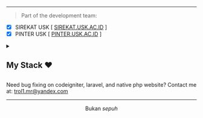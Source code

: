 <!--<p align="center"> 
<a href="https://github.com/DenverCoder1/readme-typing-svg"><img src="https://readme-typing-svg.herokuapp.com?font=Time+New+Roman&color=cyan&size=25¢er=true&vCenter=true&width=600&height=100&lines=Hey+Mate,+What's+Good?..+How's+life?+♥;Need+anything?+Feel+Free+to+Contact+Me!"></a>
</p> -->

<hr>

> Part of the development team:
- [X] SIREKAT USK [ <a href="http://sirekat.usk.ac.id" target="_blank">SIREKAT.USK.AC.ID</a> ]
- [X] PINTER USK [ <a href="http://pinter.usk.ac.id" target="_blank">PINTER.USK.AC.ID</a> ]

<details>
<summary><h2> My Stack ❤️</h2></summary>
<ul>
  <li><b>Web</b>: Laravel Inertia: ReactJS, Typescript, TailwindCSS, MySQL </li>
  <li><b>Mobile</b>: React Native + Typescript</li>
</ul>
</details>

Need bug fixing on codeigniter, laravel, and native php website? Contact me at: trol1.mr@yandex.com

<hr>
<p align="center">Bukan <i>sepuh</i></p>
